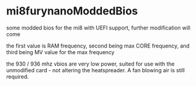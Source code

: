 # mi8furynanoModdedBios
some modded bios for the mi8 with UEFI support, further modification will come

the first value is RAM frequency, second being max CORE frequency, and third being MV value for the max frequency

the 930 / 936 mhz vbios are very low power, suited for use with the unmodified card - not altering the heatspreader. A fan blowing air is still required.

